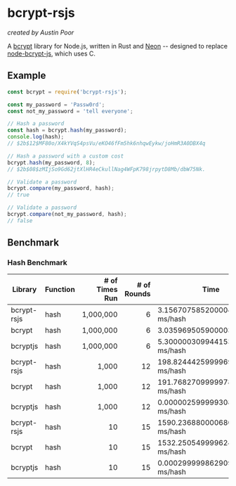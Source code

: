 # bcrypt-rsjs

_created by Austin Poor_

A [bcrypt](https://en.wikipedia.org/wiki/Bcrypt) library for Node.js, written in Rust and [Neon](https://neon-bindings.com/) -- designed to replace [node-bcrypt-js](https://www.npmjs.com/package/bcrypt), which uses C.

## Example

```js
const bcrypt = require('bcrypt-rsjs');

const my_password = 'Passw0rd';
const not_my_password = 'tell everyone';

// Hash a password
const hash = bcrypt.hash(my_password);
console.log(hash);
// $2b$12$MF80o/X4kYVqS4psVu/eKO46fFm5hk6nhqwEykw/joHmR3A0DBX4q

// Hash a password with a custom cost
bcrypt.hash(my_password, 8);
// $2b$08$zMIjSo9Gd62jtXlHR4eCkullNag4WFpK798jrpytD8Mb/dbW75Nk.

// Validate a password
bcrypt.compare(my_password, hash);
// true

// Validate a password
bcrypt.compare(not_my_password, hash);
// false
```

## Benchmark

### Hash Benchmark

| Library | Function | # of Times Run | # of Rounds | Time |
| ------- | -------- | --------------:| -----------:| ---- |
| bcrypt-rsjs | hash | 1,000,000 | 6 | 3.1567075852000044 ms/hash |
| bcrypt | hash | 1,000,000 | 6 | 3.035969505900003 ms/hash |
| bcryptjs | hash | 1,000,000 | 6 | 5.300000309944153e-9 ms/hash |
| bcrypt-rsjs | hash | 1,000 | 12 | 198.82444259999693 ms/hash |
| bcrypt | hash | 1,000 | 12 | 191.76827099999787 ms/hash |
| bcryptjs | hash | 1,000 | 12 | 0.0000025999993085861207 ms/hash |
| bcrypt-rsjs | hash | 10 | 15 | 1590.2368800006807 ms/hash |
| bcrypt | hash | 10 | 15 | 1532.2505499996246 ms/hash |
| bcryptjs | hash | 10 | 15 | 0.00029999986290931704 ms/hash |


